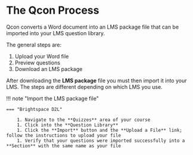# The Qcon Process

Qcon converts a Word document into an LMS package file that can be imported into your LMS question library.

<!--
## Retrieve from LMS

To be added

## Publish to LMS
-->

The general steps are:

1. Upload your Word file
1. Preview questions
1. Download an LMS package

After downloading the **LMS package** file you must then import it into your LMS. The steps are different depending on which LMS you use.

!!! note "Import the LMS package file"

    === "Brightspace D2L"

        1. Navigate to the **Quizzes** area of your course
        1. Click into the **Question Library**
        1. Click the **Import** button and the **Upload a File** link; follow the instructions to upload your file
        1. Verify that your questions were imported successfully into a **Section** with the same name as your file
<!-- 
    === "Canvas"

        To be added

    === "Moodle"

        To be added -->
